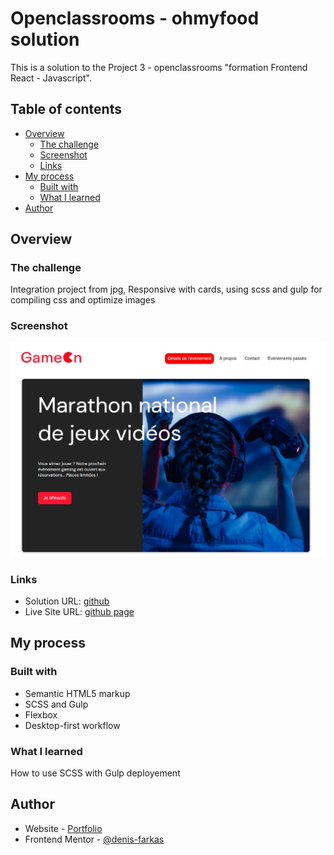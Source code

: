 # Openclassrooms - ohmyfood solution

This is a solution to the Project 3 - openclassrooms "formation Frontend React - Javascript".

## Table of contents

- [Overview](#overview)
  - [The challenge](#the-challenge)
  - [Screenshot](#screenshot)
  - [Links](#links)
- [My process](#my-process)
  - [Built with](#built-with)
  - [What I learned](#what-i-learned)
- [Author](#author)

## Overview

### The challenge

Integration project from jpg, Responsive with cards, using scss and gulp for compiling css and optimize images

### Screenshot

![](./screenshot.jpg)

### Links

- Solution URL: [github](https://github.com/denis-farkas/DenisFarkas_3_25112021)
- Live Site URL: [github page](https://denis-farkas.github.io/DenisFarkas_3_25112021/)

## My process

### Built with

- Semantic HTML5 markup
- SCSS and Gulp
- Flexbox
- Desktop-first workflow

### What I learned

How to use SCSS with Gulp deployement

## Author

- Website - [Portfolio](https://denis-farkas.students-laplateforme.io/)
- Frontend Mentor - [@denis-farkas](https://www.frontendmentor.io/profile/denis-farkas)
